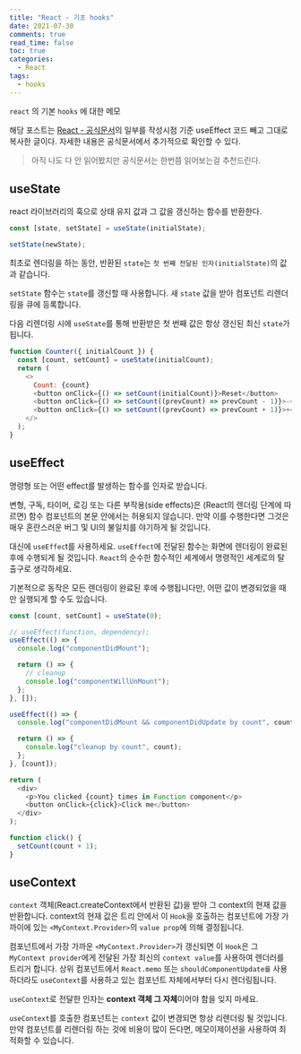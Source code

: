 ```yaml
---
title: "React - 기초 hooks"
date: 2021-07-30
comments: true
read_time: false
toc: true
categories:
  - React
tags:
  - hooks
---
```


`react` 의 기본 `hooks` 에 대한 메모

해당 포스트는 [React - 공식문서](https://ko.reactjs.org/docs/hooks-reference.html)의 일부를 작성시점 기준 useEffect 코드 빼고 그대로 복사한 글이다. 자세한 내용은 공식문서에서 추가적으로 확인할 수 있다.

> 아직 나도 다 안 읽어봤지만 공식문서는 한번쯤 읽어보는걸 추천드린다.

## useState

react 라이브러리의 훅으로 상태 유지 값과 그 값을 갱신하는 함수를 반환한다.

```js
const [state, setState] = useState(initialState);

setState(newState);
```

최초로 렌더링을 하는 동안, 반환된 `state`는 `첫 번째 전달된 인자(initialState)`의 값과 같습니다.

`setState` 함수는 `state`를 갱신할 때 사용합니다. 새 `state` 값을 받아 컴포넌트 리렌더링을 큐에 등록합니다.

다음 리렌더링 시에 `useState`를 통해 반환받은 첫 번째 값은 항상 갱신된 최신 `state`가 됩니다.

```js
function Counter({ initialCount }) {
  const [count, setCount] = useState(initialCount);
  return (
    <>
      Count: {count}
      <button onClick={() => setCount(initialCount)}>Reset</button>
      <button onClick={() => setCount((prevCount) => prevCount - 1)}>-</button>
      <button onClick={() => setCount((prevCount) => prevCount + 1)}>+</button>
    </>
  );
}
```

## useEffect

명령형 또는 어떤 effect를 발생하는 함수를 인자로 받습니다.

변형, 구독, 타이머, 로깅 또는 다른 부작용(side effects)은 (React의 렌더링 단계에 따르면) 함수 컴포넌트의 본문 안에서는 허용되지 않습니다. 만약 이를 수행한다면 그것은 매우 혼란스러운 버그 및 UI의 불일치를 야기하게 될 것입니다.

대신에 `useEffec`t를 사용하세요. `useEffect`에 전달된 함수는 화면에 렌더링이 완료된 후에 수행되게 될 것입니다. `React`의 순수한 함수적인 세계에서 명령적인 세계로의 탈출구로 생각하세요.

기본적으로 동작은 모든 렌더링이 완료된 후에 수행됩니다만, 어떤 값이 변경되었을 때만 실행되게 할 수도 있습니다.

```js
const [count, setCount] = useState(0);

// useEffect(function, dependency);
useEffect(() => {
  console.log("componentDidMount");

  return () => {
    // cleanup
    console.log("componentWillUnMount");
  };
}, []);

useEffect(() => {
  console.log("componentDidMount && componentDidUpdate by count", count);

  return () => {
    console.log("cleanup by count", count);
  };
}, [count]);

return (
  <div>
    <p>You clicked {count} times in Function component</p>
    <button onClick={click}>Click me</button>
  </div>
);

function click() {
  setCount(count + 1);
}
```

## useContext

`context` 객체(React.createContext에서 반환된 값)을 받아 그 context의 현재 값을 반환합니다. context의 현재 값은 트리 안에서 이 `Hook`을 호출하는 컴포넌트에 가장 가까이에 있는 `<MyContext.Provider>`의 `value prop`에 의해 결정됩니다.

컴포넌트에서 가장 가까운 `<MyContext.Provider>`가 갱신되면 이 `Hook`은 그 `MyContext provider`에게 전달된 가장 최신의 `context value`를 사용하여 렌더러를 트리거 합니다. 상위 컴포넌트에서 `React.memo` 또는 `shouldComponentUpdate를` 사용하더라도 `useContext`를 사용하고 있는 컴포넌트 자체에서부터 다시 렌더링됩니다.

`useContext`로 전달한 인자는 **context 객체 그 자체**이어야 함을 잊지 마세요.

`useContext`를 호출한 컴포넌트는 `context` 값이 변경되면 항상 리렌더링 될 것입니다. 만약 컴포넌트를 리렌더링 하는 것에 비용이 많이 든다면, 메모이제이션을 사용하여 최적화할 수 있습니다.
